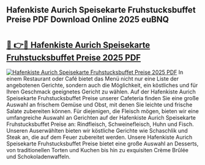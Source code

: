 ## Hafenkiste Aurich Speisekarte Fruhstucksbuffet Preise PDF Download Online 2025 euBNQ

# <h2><a href="http://gca64l.nevu.top/?p=Hafenkiste+Aurich+Speisekarte+Fruhstucksbuffet+Preise">🔗 👉🔴 Hafenkiste Aurich Speisekarte Fruhstucksbuffet Preise 2025 PDF</a></h2>

[![Hafenkiste Aurich Speisekarte Fruhstucksbuffet Preise 2025 PDF](https://i.imgur.com/dBaPXMq.png)](http://gca64l.nevu.top/?p=Hafenkiste+Aurich+Speisekarte+Fruhstucksbuffet+Preise)
In einem Restaurant oder Café bietet das Menü nicht nur eine Liste der angebotenen Gerichte, sondern auch die Möglichkeit, ein köstliches und für Ihren Geschmack geeignetes Gericht zu wählen. Auf der Hafenkiste Aurich Speisekarte Fruhstucksbuffet Preise unserer Cafeteria finden Sie eine große Auswahl an frischem Gemüse und Obst, mit denen Sie leichte und frische Salate zubereiten können. Für diejenigen, die Fleisch mögen, bieten wir eine umfangreiche Auswahl an Gerichten auf der Hafenkiste Aurich Speisekarte Fruhstucksbuffet Preise an: Rindfleisch, Schweinefleisch, Huhn und Fisch. Unseren Auserwählten bieten wir köstliche Gerichte wie Schaschlik und Steak an, die auf dem Feuer zubereitet werden. Unsere Hafenkiste Aurich Speisekarte Fruhstucksbuffet Preise bietet eine große Auswahl an Desserts, von traditionellen Torten und Kuchen bis hin zu exquisiten Crème Brûlée und Schokoladenwaffeln.
